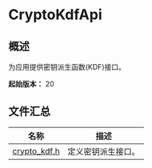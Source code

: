# CryptoKdfApi

<!--Kit: Crypto Architecture Kit-->
<!--Subsystem: Security-->
<!--Owner: @zxz--3-->
<!--Designer: @lanming-->
<!--Tester: @PAFT-->
<!--Adviser: @zengyawen-->

## 概述

为应用提供密钥派生函数(KDF)接口。

**起始版本：** 20

## 文件汇总

| 名称 | 描述 |
| -- | -- |
| [crypto_kdf.h](capi-crypto-kdf-h.md) | 定义密钥派生接口。 |
